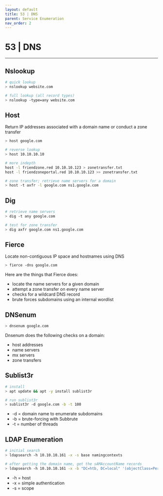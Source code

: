 ```yaml
---
layout: default
title: 53 | DNS
parent: Service Enumeration
nav_order: 2
---
```


# 53 | DNS

---

## Nslookup

```bash
# quick lookup
> nslookup website.com

# full lookup (all record types)
> nslookup -type=any website.com
```

## Host

Return IP addresses associated with a domain name or conduct a zone transfer

```bash
> host google.com

# reverse lookup
> host 10.10.10.10

# more indepth
host -l friendzone.red 10.10.10.123 > zonetransfer.txt
host -l friendzoneportal.red 10.10.10.123 >> zonetransfer.txt

# zone transfer; retrieve name servers for a domain
> host -t axfr -l google.com ns1.google.com

```

## Dig

```bash
# retrieve name servers
> dig -t any google.com

# test for zone transfer
> dig axfr google.com ns1.google.com
```

## Fierce

Locate non-contiguous IP space and hostnames using DNS

```bash
> fierce -dns google.com
```

Here are the things that Fierce does:

- locate the name servers for a given domain
- attempt a zone transfer on every name server
- checks for a wildcard DNS record
- brute forces subdomains using an internal wordlist

## DNSenum

```bash
> dnsenum google.com
```

Dnsenum does the following checks on a domain:

- host addresses
- name servers
- mx servers
- zone transfers

## Sublist3r

```bash
# install
> apt update && apt -y install sublist3r

# run sublist3r
> sublist3r -d google.com -b -t 100
```

- -d = domain name to enumerate subdomains
- -b = brute-forcing with Subbrute
- -t = number of threads

## LDAP Enumeration

```bash
# initial search
> ldapsearch -h 10.10.10.161 -x -s base namingcontexts

# after getting the domain name, get the sAMAccountName records
> ldapsearch -h 10.10.10.161 -x -b "DC=htb, DC=local" '(objectClass=Person)' sAMAccountName
```

- -h = host
- -x = simple authentication
- -s = scope
